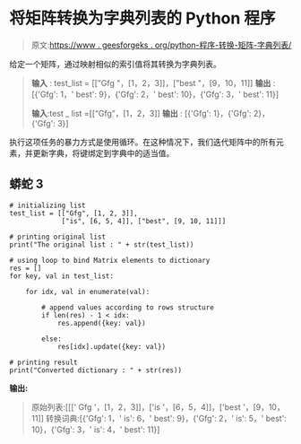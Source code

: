 # 将矩阵转换为字典列表的 Python 程序

> 原文:[https://www . geesforgeks . org/python-程序-转换-矩阵-字典列表/](https://www.geeksforgeeks.org/python-program-to-convert-matrix-to-list-of-dictionaries/)

给定一个矩阵，通过映射相似的索引值将其转换为字典列表。

> **输入** : test_list = [["Gfg "，[1，2，3]]，["best "，[9，10，11]]
> **输出** : [{'Gfg': 1，' best': 9}，{'Gfg': 2，' best': 10}，{'Gfg': 3，' best': 11}]
> 
> **输入**:test _ list =[[“Gfg”，[1，2，3]]
> **输出** : [{'Gfg': 1}，{'Gfg': 2}，{'Gfg': 3}]

执行这项任务的暴力方式是使用循环。在这种情况下，我们迭代矩阵中的所有元素，并更新字典，将键绑定到字典中的适当值。

## 蟒蛇 3

```
# initializing list
test_list = [["Gfg", [1, 2, 3]],
             ["is", [6, 5, 4]], ["best", [9, 10, 11]]]

# printing original list
print("The original list : " + str(test_list))

# using loop to bind Matrix elements to dictionary
res = []
for key, val in test_list:

    for idx, val in enumerate(val):

        # append values according to rows structure
        if len(res) - 1 < idx:
            res.append({key: val})

        else:
            res[idx].update({key: val})

# printing result
print("Converted dictionary : " + str(res))
```

**输出:**

> 原始列表:[[[' Gfg '，[1，2，3]]，['is '，[6，5，4]]，['best '，[9，10，11]]
> 转换词典:[{'Gfg': 1，' is': 6，' best': 9}，{'Gfg': 2，' is': 5，' best': 10}，{'Gfg': 3，' is': 4，' best': 11}]